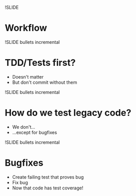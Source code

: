 !SLIDE
# Workflow

!SLIDE bullets incremental
# TDD/Tests first?

* Doesn't matter
* But don't commit without them

!SLIDE bullets incremental
# How do we test legacy code?

* We don't...
* ...except for bugfixes

!SLIDE bullets incremental
# Bugfixes

* Create failing test that proves bug
* Fix bug
* Now that code has test coverage!

